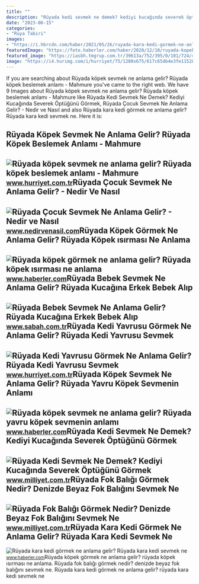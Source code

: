 ```yaml
---
title: ""
description: "Rüyada kedi sevmek ne demek? kediyi kucağında severek öptüğünü görmek"
date: "2023-06-15"
categories:
- "Ruya Tabiri"
images:
- "https://i.hbrcdn.com/haber/2021/05/26/ruyada-kara-kedi-gormek-ne-anlama-gelir-ruyada-14158067_3182_amp.jpg"
featuredImage: "https://foto.haberler.com/haber/2020/12/10/ruyada-kopek-sevmek-ne-anlama-gelir-ruyada-yavru-13791887_3123_m.jpg"
featured_image: "https://iasbh.tmgrup.com.tr/39613a/752/395/0/101/724/481?u=https://isbh.tmgrup.com.tr/sbh/2021/09/21/ruyada-erkek-bebek-sevmek-ne-anlama-gelir-ruyada-kucagina-erkek-bebek-alip-sevmek-ne-demek-1632221145508.jpg"
image: "https://i4.hurimg.com/i/hurriyet/75/1200x675/617c65db4e3fe115283016db.jpg"
---
```


If you are searching about Rüyada köpek sevmek ne anlama gelir? Rüyada köpek beslemek anlamı - Mahmure you've came to the right web. We have 9 Images about Rüyada köpek sevmek ne anlama gelir? Rüyada köpek beslemek anlamı - Mahmure like Rüyada Kedi Sevmek Ne Demek? Kediyi Kucağında Severek Öptüğünü Görmek, Rüyada Çocuk Sevmek Ne Anlama Gelir? - Nedir ve Nasıl and also Rüyada kara kedi görmek ne anlama gelir? Rüyada kara kedi sevmek ne. Here it is:

Rüyada Köpek Sevmek Ne Anlama Gelir? Rüyada Köpek Beslemek Anlamı - Mahmure
---------------------------------------------------------------------------

 ![Rüyada köpek sevmek ne anlama gelir? Rüyada köpek beslemek anlamı - Mahmure](https://i4.hurimg.com/i/hurriyet/75/1200x675/5e5771550f254405d052eb10.jpg) <small>www.hurriyet.com.tr</small>Rüyada Çocuk Sevmek Ne Anlama Gelir? - Nedir Ve Nasıl
-----------------------------------------------------

 ![Rüyada Çocuk Sevmek Ne Anlama Gelir? - Nedir ve Nasıl](https://www.nedirvenasil.com/wp-content/uploads/2020/11/ruyada-bebek-sevmek-ne-anlama-gelir-1050x525.jpg) <small>www.nedirvenasil.com</small>Rüyada Köpek Görmek Ne Anlama Gelir? Rüyada Köpek ısırması Ne Anlama
--------------------------------------------------------------------

 ![Rüyada köpek görmek ne anlama gelir? Rüyada köpek ısırması ne anlama](https://i.hbrcdn.com/haber/2019/10/24/ruyada-kopek-gormek-ne-anlama-gelir-12558072_9761_amp.jpg) <small>www.haberler.com</small>Rüyada Bebek Sevmek Ne Anlama Gelir? Rüyada Kucağına Erkek Bebek Alıp
---------------------------------------------------------------------

 ![Rüyada Bebek Sevmek Ne Anlama Gelir? Rüyada Kucağına Erkek Bebek Alıp](https://iasbh.tmgrup.com.tr/39613a/752/395/0/101/724/481?u=https://isbh.tmgrup.com.tr/sbh/2021/09/21/ruyada-erkek-bebek-sevmek-ne-anlama-gelir-ruyada-kucagina-erkek-bebek-alip-sevmek-ne-demek-1632221145508.jpg) <small>www.sabah.com.tr</small>Rüyada Kedi Yavrusu Görmek Ne Anlama Gelir? Rüyada Kedi Yavrusu Sevmek
----------------------------------------------------------------------

 ![Rüyada Kedi Yavrusu Görmek Ne Anlama Gelir? Rüyada Kedi Yavrusu Sevmek](https://i4.hurimg.com/i/hurriyet/75/1200x675/617c65db4e3fe115283016db.jpg) <small>www.hurriyet.com.tr</small>Rüyada Köpek Sevmek Ne Anlama Gelir? Rüyada Yavru Köpek Sevmenin Anlamı
-----------------------------------------------------------------------

 ![Rüyada köpek sevmek ne anlama gelir? Rüyada yavru köpek sevmenin anlamı](https://foto.haberler.com/haber/2020/12/10/ruyada-kopek-sevmek-ne-anlama-gelir-ruyada-yavru-13791887_3123_m.jpg) <small>www.haberler.com</small>Rüyada Kedi Sevmek Ne Demek? Kediyi Kucağında Severek Öptüğünü Görmek
---------------------------------------------------------------------

 ![Rüyada Kedi Sevmek Ne Demek? Kediyi Kucağında Severek Öptüğünü Görmek](https://i2.milimaj.com/i/milliyet/75/0x410/5f43147155428005d02d82b9.jpg) <small>www.milliyet.com.tr</small>Rüyada Fok Balığı Görmek Nedir? Denizde Beyaz Fok Balığını Sevmek Ne
--------------------------------------------------------------------

 ![Rüyada Fok Balığı Görmek Nedir? Denizde Beyaz Fok Balığını Sevmek Ne](https://i2.milimaj.com/i/milliyet/75/0x0/5fcaeb6555428728b479ba90.jpg) <small>www.milliyet.com.tr</small>Rüyada Kara Kedi Görmek Ne Anlama Gelir? Rüyada Kara Kedi Sevmek Ne
-------------------------------------------------------------------

 ![Rüyada kara kedi görmek ne anlama gelir? Rüyada kara kedi sevmek ne](https://i.hbrcdn.com/haber/2021/05/26/ruyada-kara-kedi-gormek-ne-anlama-gelir-ruyada-14158067_3182_amp.jpg) <small>www.haberler.com</small>Rüyada köpek görmek ne anlama gelir? rüyada köpek ısırması ne anlama. Rüyada fok balığı görmek nedir? denizde beyaz fok balığını sevmek ne. Rüyada kara kedi görmek ne anlama gelir? rüyada kara kedi sevmek ne

